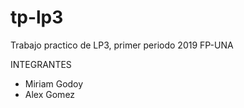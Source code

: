 # tp-lp3
Trabajo practico de LP3, primer periodo 2019 FP-UNA

INTEGRANTES
- Miriam Godoy
- Alex Gomez

